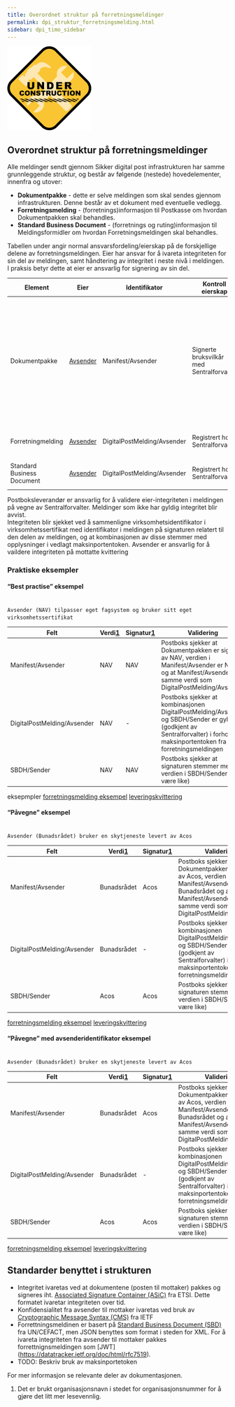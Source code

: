```yaml
---
title: Overordnet struktur på forretningsmeldinger
permalink: dpi_struktur_forretningsmelding.html
sidebar: dpi_timo_sidebar
---
```


![](/images/dpi/underarbeide.png)

## Overordnet struktur på forretningsmeldinger

Alle meldinger sendt gjennom Sikker digital post infrastrukturen har
samme grunnleggende struktur, og består av følgende (nestede)
hovedelementer, innenfra og utover:

  - **Dokumentpakke** - dette er selve meldingen som skal sendes gjennom
    infrastrukturen. Denne består av et dokument med eventuelle vedlegg.
  - **Forretningsmelding** - (forretnings)informasjon til Postkasse om
    hvordan Dokumentpakken skal behandles.
  - **Standard Business Document** - (forretnings og ruting)informasjon
    til Meldingsformidler om hvordan Forretningsmeldingen skal
    behandles.
 
Tabellen under angir normal ansvarsfordeling/eierskap på de forskjellige
delene av forretningsmeldingen. Eier har ansvar for å ivareta
integriteten for sin del av meldingen, samt håndtering av integritet i
neste nivå i meldingen.  
I praksis betyr dette at eier er ansvarlig for signering av sin del.

| Element    | Eier     | Identifikator    | Kontroll eierskap  | Kommentar    |
| --- | --- | --- | --- | --- |
| Dokumentpakke              | [Avsender](https://difi.github.io/felleslosninger/sdp_aktorer.html) | Manifest/Avsender | Signerte bruksvilkår med Sentralforvalter | Eierskapet til dokumentpakken blir bruk til å garantere integriteten til dokumentpakken over tid. Det kan tenkes at dokumentpakken blir signert av en [Databehandler](https://difi.github.io/felleslosninger/sdp_aktorer.html). I så tilfelle bør dette klart framkomme av selve dokumentet, slik at Mottaker forstår sammenhengen. |
| Forretningmelding          | [Avsender](https://difi.github.io/felleslosninger/sdp_aktorer.html) | DigitalPostMelding/Avsender | Registrert hos Sentralforvalter | Vil som regel være den samme som eier av dokumentpakken. |
| Standard Business Document | [Avsender](https://difi.github.io/felleslosninger/sdp_aktorer.html) | DigitalPostMelding/Avsender | Registrert hos Sentralforvalter | Skal alltid være den samme som eier av Forretningsmelding |

Postboksleverandør er ansvarlig for å validere eier-integriteten i meldingen på vegne av Sentralforvalter. Meldinger som ikke har gyldig integritet blir avvist.  
Integriteten blir sjekket ved å sammenligne virksomhetsidentifikator i virksomhetssertifikat med identifikator i meldingen på signaturen relatert til den delen av meldingen, og at kombinasjonen av disse stemmer med opplysninger i vedlagt maksinportentoken. 
Avsender er ansvarlig for å vaildere integriteten på mottatte kvittering

### Praktiske eksempler

#### “Best practise” eksempel

<code>  
Avsender (NAV) tilpasser eget fagsystem og bruker sitt eget
virksomhetssertifikat  
</code>

| Felt     | Verdi[1](#link1) | Signatur[1](#link1) | Validering    |
| --- | --- | --- | --- |
| Manifest/Avsender           | NAV        | NAV           | Postboks sjekker at Dokumentpakken er signert av NAV, verdien i Manifest/Avsender er NAV og at Manifest/Avsender har samme verdi som DigitalPostMelding/Avsender |
| DigitalPostMelding/Avsender | NAV        | \-            | Postboks sjekker at kombinasjonen DigitalPostMelding/Avsender og SBDH/Sender er gyldig (godkjent av Sentralforvalter) i forhold til maksinportentoken fra forretningsmeldingen |
| SBDH/Sender                 | NAV        | NAV           | Postboks sjekker at signaturen stemmer med verdien i SBDH/Sender (skal være like) |

eksepmpler
[forretningsmelding eksempel](resources/begrep/sikkerDigitalPost/nyinf/eksempler/innbyggerpost_dpi_1_0_nav_sample.json)
[leveringskvittering](resources/begrep/sikkerDigitalPost/nyinf/eksempler/lerveringskvittering_nav_sample.json)

#### “Påvegne” eksempel

<code>  
Avsender (Bunadsrådet) bruker en skytjeneste levert av Acos  
</code>

| Felt  | Verdi[1](#link1)  | Signatur[1](#link1) | Validering      |
| --- | --- | --- | --- |
| Manifest/Avsender           | Bunadsrådet | Acos          | Postboks sjekker at Dokumentpakken er signert av Acos, verdien i Manifest/Avsender er Bunadsrådet og at Manifest/Avsender har samme verdi som DigitalPostMelding/Avsender |
| DigitalPostMelding/Avsender | Bunadsrådet | \-            | Postboks sjekker at kombinasjonen DigitalPostMelding/Avsender og SBDH/Sender er gyldig (godkjent av Sentralforvalter) i forhold til maksinportentoken fra forretningsmeldingen |
| SBDH/Sender                 | Acos        | Acos          | Postboks sjekker at signaturen stemmer med verdien i SBDH/Sender (skal være like) |

[forretningsmelding eksempel](resources/begrep/sikkerDigitalPost/nyinf/eksempler/innbyggerpost_dpi_1_0_budnad_sample.json)
[leveringskvittering](resources/begrep/sikkerDigitalPost/nyinf/eksempler/lerveringskvittering_budnad_sample.json)

#### “Påvegne” med avsenderidentifikator eksempel

<code>  
Avsender (Bunadsrådet) bruker en skytjeneste levert av Acos  
</code>

| Felt  | Verdi[1](#link1)  | Signatur[1](#link1) | Validering      |
| --- | --- | --- | --- |
| Manifest/Avsender           | Bunadsrådet | Acos          | Postboks sjekker at Dokumentpakken er signert av Acos, verdien i Manifest/Avsender er Bunadsrådet og at Manifest/Avsender har samme verdi som DigitalPostMelding/Avsender |
| DigitalPostMelding/Avsender | Bunadsrådet | \-            | Postboks sjekker at kombinasjonen DigitalPostMelding/Avsender og SBDH/Sender er gyldig (godkjent av Sentralforvalter) i forhold til maksinportentoken fra forretningsmeldingen |
| SBDH/Sender                 | Acos        | Acos          | Postboks sjekker at signaturen stemmer med verdien i SBDH/Sender (skal være like) |

[forretningsmelding eksempel](resources/begrep/sikkerDigitalPost/nyinf/eksempler/innbyggerpost_dpi_1_0_budnad_sample.json)
[leveringskvittering](resources/begrep/sikkerDigitalPost/nyinf/eksempler/lerveringskvittering_budnad2_sample.json)

## Standarder benyttet i strukturen
- Integritet ivaretas ved at dokumentene (posten til mottaker) pakkes og signeres iht. [Associated Signature Container (ASiC)](http://www.etsi.org/deliver/etsi_ts/103100_103199/103174/02.02.01_60/ts_103174v020201p.pdf) fra ETSI. Dette formatet ivaretar integriteten over tid.
- Konfidensialitet fra avsender til mottaker ivaretas ved bruk av [Cryptographic Message Syntax (CMS)](http://tools.ietf.org/html/rfc5652) fra IETF
- Forrettningsmeldinen er basert på [Standard Business Document (SBD)](http://www.gs1.org/ecom/standards/guidelines#s2) fra UN/CEFACT, men JSON benyttes som format i steden for XML. For å ivareta integriteten fra avsender til mottaker pakkes forrettnignsmeldingen som [JWT] (https://datatracker.ietf.org/doc/html/rfc7519). 
- TODO: Beskriv bruk av maksinportetoken


For mer informasjon se relevante deler av dokumentasjonen.


1.  Det er brukt organisasjonsnavn i stedet for organisasjonsnummer for
    å gjøre det litt mer lesevennlig.